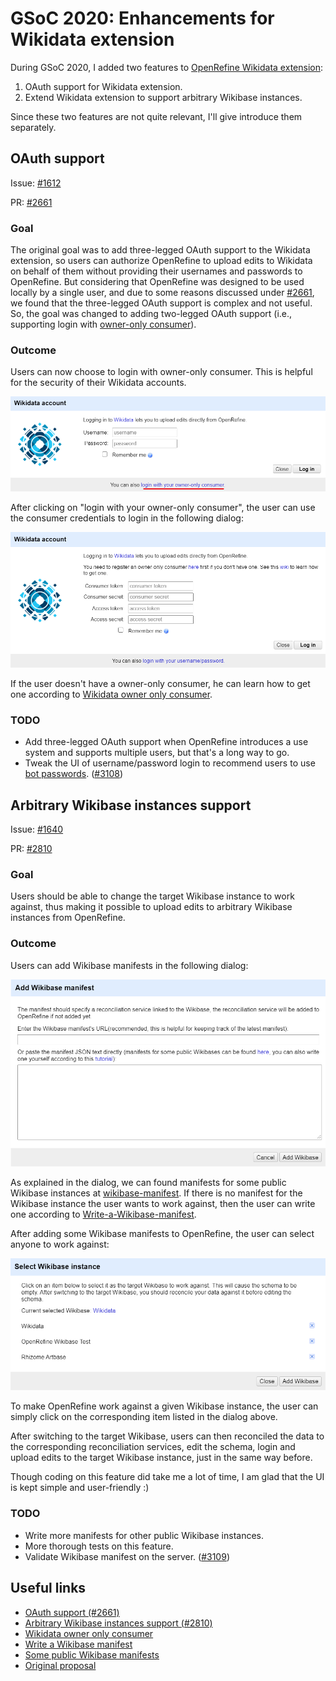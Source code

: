 # GSoC 2020: Enhancements for Wikidata extension

During GSoC 2020, I added two features to [OpenRefine Wikidata extension](https://github.com/OpenRefine/OpenRefine/tree/master/extensions/wikidata):

1. OAuth support for Wikidata extension.
2. Extend Wikidata extension to support arbitrary Wikibase instances.

Since these two features are not quite relevant, I'll give introduce them separately.

## OAuth support

Issue: [#1612](https://github.com/OpenRefine/OpenRefine/pull/1612)

PR: [#2661](https://github.com/OpenRefine/OpenRefine/pull/2661)

### Goal

The original goal was to add three-legged OAuth support to the Wikidata extension, so users can authorize OpenRefine to upload edits to Wikidata on behalf of them without providing their usernames and passwords to OpenRefine. But considering that OpenRefine was designed to be used locally by a single user, and due to some reasons discussed under [#2661](https://github.com/OpenRefine/OpenRefine/pull/2661), we found that the three-legged OAuth support is complex and not useful. So, the goal was changed to adding two-legged OAuth support (i.e.,  supporting login with [owner-only consumer](https://www.mediawiki.org/wiki/OAuth/Owner-only_consumers)).

### Outcome

Users can now choose to login with owner-only consumer. This is helpful for the security of their Wikidata accounts.

![](./imgs/login-with-owner-only-consumer.png)

After clicking on "login with your owner-only consumer", the user can use the consumer credentials to login in the following dialog:

![](./imgs/login-with-owner-only-consumer1.png)

If the user doesn't have a owner-only consumer, he can learn how to get one according to [Wikidata owner only consumer](https://github.com/OpenRefine/OpenRefine/wiki/Wikidata-owner-only-consumer).

### TODO

- Add three-legged OAuth support when OpenRefine introduces a use system and supports multiple users, but that's a long way to go.
- Tweak the UI of username/password login to recommend users to use [bot passwords](https://www.wikidata.org/wiki/Special:BotPasswords). ([#3108](https://github.com/OpenRefine/OpenRefine/issues/3108))

## Arbitrary Wikibase instances support

Issue: [#1640](https://github.com/OpenRefine/OpenRefine/issues/1640)

PR: [#2810](https://github.com/OpenRefine/OpenRefine/pull/2810)

### Goal

Users should be able to change the target Wikibase instance to work against, thus making it possible to upload edits to arbitrary Wikibase instances from OpenRefine.

### Outcome

Users can add Wikibase manifests in the following dialog:

![](./imgs/add-manifest.png)

As explained in the dialog, we can found manifests for some public Wikibase instances at [wikibase-manifest](https://github.com/OpenRefine/wikibase-manifests). If there is no manifest for the Wikibase instance the user wants to work against, then the user can write one according to [Write-a-Wikibase-manifest](https://github.com/OpenRefine/OpenRefine/wiki/Write-a-Wikibase-manifest).

After adding some Wikibase manifests to OpenRefine, the user can select anyone to work against:

![](./imgs/select-manifest.png)

To make OpenRefine work against a given Wikibase instance, the user can simply click on the corresponding item listed in the dialog above.

After switching to the target Wikibase, users can then reconciled the data to the corresponding reconciliation services, edit the schema, login and upload edits to the target Wikibase instance, just in the same way before.

Though coding on this feature did take me a lot of time, I am glad that the UI is kept simple and user-friendly :)

### TODO

- Write more manifests for other public Wikibase instances.
- More thorough tests on this feature.
- Validate Wikibase manifest on the server. ([#3109](https://github.com/OpenRefine/OpenRefine/issues/3109))

## Useful links

- [OAuth support (#2661)](https://github.com/OpenRefine/OpenRefine/pull/2661)
- [Arbitrary Wikibase instances support (#2810)](https://github.com/OpenRefine/OpenRefine/pull/2810)
- [Wikidata owner only consumer](https://github.com/OpenRefine/OpenRefine/wiki/Wikidata-owner-only-consumer)
- [Write a Wikibase manifest](https://github.com/OpenRefine/OpenRefine/wiki/Write-a-Wikibase-manifest)
- [Some public Wikibase manifests](https://github.com/OpenRefine/wikibase-manifests)
- [Original proposal](https://docs.google.com/document/d/1qtAgMEEOV_dlHHA3BWARNWa_ExiPL0vgQGVqim8xFTk/edit?usp=sharing)

